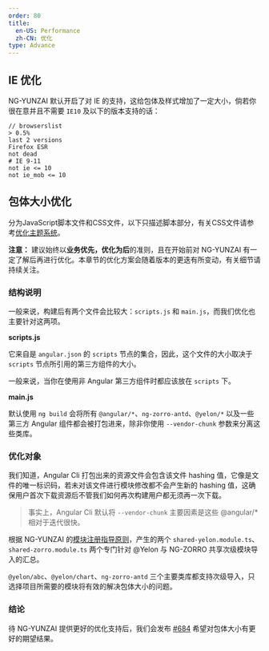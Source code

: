 ```yaml
---
order: 80
title:
  en-US: Performance
  zh-CN: 优化
type: Advance
---
```


## IE 优化

NG-YUNZAI 默认开启了对 IE 的支持，这给包体及样式增加了一定大小，倘若你很在意并且不需要 `IE10` 及以下的版本支持的话：

```
// browserslist
> 0.5%
last 2 versions
Firefox ESR
not dead
# IE 9-11
not ie <= 10
not ie_mob <= 10
```

## 包体大小优化

分为JavaScript脚本文件和CSS文件，以下只描述脚本部分，有关CSS文件请参考[优化主题系统](/theme/performance)。

**注意：** 建议始终以**业务优先，优化为后**的准则，且在开始前对 NG-YUNZAI 有一定了解后再进行优化。本章节的优化方案会随着版本的更迭有所变动，有关细节请持续关注。

### 结构说明

一般来说，构建后有两个文件会比较大：`scripts.js` 和 `main.js`，而我们优化也主要针对这两项。

**scripts.js**

它来自是 `angular.json` 的 `scripts` 节点的集合，因此，这个文件的大小取决于 `scripts` 节点所引用的第三方组件的大小。

一般来说，当你在使用非 Angular 第三方组件时都应该放在 `scripts` 下。

**main.js**

默认使用 `ng build` 会将所有 `@angular/*`、`ng-zorro-antd`、`@yelon/*` 以及一些第三方 Angular 组件都会被打包进来，除非你使用 `--vendor-chunk` 参数来分离这些类库。

### 优化对象

我们知道，Angular Cli 打包出来的资源文件会包含该文件 hashing 值，它像是文件的唯一标识码，若未对该文件进行模块修改都不会产生新的 hashing 值，这确保用户首次下载资源后不管我们如何再次构建用户都无须再一次下载。

> 事实上，Angular Cli 默认将 `--vendor-chunk` 主要因素是这些 @angular/* 相对于迭代很快。

根据 NG-YUNZAI 的[模块注册指导原则](/docs/module)，产生的两个 `shared-yelon.module.ts`、`shared-zorro.module.ts` 两个专门针对 @Yelon 与 NG-ZORRO 共享次级模块导入的汇总。

`@yelon/abc`、`@yelon/chart`、`ng-zorro-antd` 三个主要类库都支持次级导入，只选择项目所需要的模块将有效的解决包体大小的问题。

### 结论

待 NG-YUNZAI 提供更好的优化支持后，我们会发布 [#684](https://github.com/hbyunzai/ng-yunzai/pull/684) 希望对包体大小有更好的期望结果。
